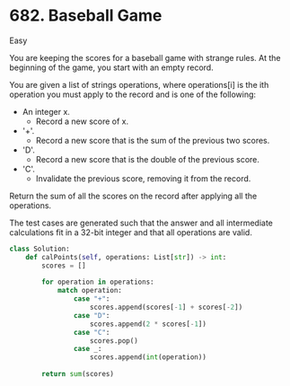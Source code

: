 # 682. Baseball Game

Easy

You are keeping the scores for a baseball game with strange rules. At the beginning of the game, you start with an empty record.

You are given a list of strings operations, where operations[i] is the ith operation you must apply to the record and is one of the following:

- An integer x.
  - Record a new score of x.
- '+'.
  - Record a new score that is the sum of the previous two scores.
- 'D'.
  - Record a new score that is the double of the previous score.
- 'C'.
  - Invalidate the previous score, removing it from the record.

Return the sum of all the scores on the record after applying all the operations.

The test cases are generated such that the answer and all intermediate calculations fit in a 32-bit integer and that all operations are valid.

```python
class Solution:
    def calPoints(self, operations: List[str]) -> int:
        scores = []
        
        for operation in operations:
            match operation:
                case "+":
                    scores.append(scores[-1] + scores[-2])
                case "D":
                    scores.append(2 * scores[-1])
                case "C":
                    scores.pop()
                case _:
                    scores.append(int(operation))
        
        return sum(scores)
```
